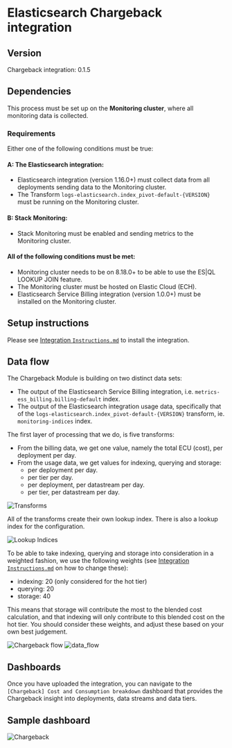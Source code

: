 # Elasticsearch Chargeback integration

## Version

Chargeback integration: 0.1.5

## Dependencies

This process must be set up on the **Monitoring cluster**, where all monitoring data is collected.

### Requirements

Either one of the following conditions must be true:

#### A: The Elasticsearch integration: 
- Elasticsearch integration (version 1.16.0+) must collect data from all deployments sending data to the Monitoring cluster.
- The Transform `logs-elasticsearch.index_pivot-default-{VERSION}` must be running on the Monitoring cluster.

#### B: Stack Monitoring:
- Stack Monitoring must be enabled and sending metrics to the Monitoring cluster.

#### All of the following conditions must be met:
- Monitoring cluster needs to be on 8.18.0+ to be able to use the ES|QL LOOKUP JOIN feature.
- The Monitoring cluster must be hosted on Elastic Cloud (ECH).
- Elasticsearch Service Billing integration (version 1.0.0+) must be installed on the Monitoring cluster.

## Setup instructions

Please see [Integration `Instructions.md`](Instructions.md) to install the integration.

## Data flow

The Chargeback Module is building on two distinct data sets: 
- The output of the Elasticsearch Service Billing integration, i.e. `metrics-ess_billing.billing-default` index.
- The output of the Elasticsearch integration usage data, specifically that of the `logs-elasticsearch.index_pivot-default-{VERSION}` transform, ie. `monitoring-indices` index.

The first layer of processing that we do, is five transforms: 

- From the billing data, we get one value, namely the total ECU (cost), per deployment per day.
- From the usage data, we get values for indexing, querying and storage:
    - per deployment per day.
    - per tier per day.
    - per deployment, per datastream per day.
    - per tier, per datastream per day.

![Transforms](assets/img/Transforms.png)

All of the transforms create their own lookup index. There is also a lookup index for the configuration.

![Lookup Indices](assets/img/LookupIndices.png)

To be able to take indexing, querying and storage into consideration in a weighted fashion, we use the following weights (see  [Integration `Instructions.md`](Instructions.md) on how to change these):
- indexing: 20 (only considered for the hot tier)
- querying: 20
- storage: 40

This means that storage will contribute the most to the blended cost calculation, and that indexing will only contribute to this blended cost on the hot tier. You should consider these weights, and adjust these based on your own best judgement. 

![Chargeback flow](assets/img/ChargebackFlow.png)
![data_flow](assets/img/data_flow.png)

## Dashboards

Once you have uploaded the integration, you can navigate to the `[Chargeback] Cost and Consumption breakdown` dashboard that provides the Chargeback insight into deployments, data streams and data tiers.

## Sample dashboard

![Chargeback](<assets/img/[Chargeback] Cost and Consumption breakdown.png>)